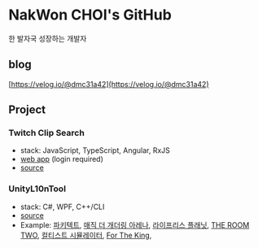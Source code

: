 # NakWon CHOI's GitHub
한 발자국 성장하는 개발자

## blog
[https://velog.io/@dmc31a42](https://velog.io/@dmc31a42)

## Project
<!--|Name|stack|app|source|
|---|---|---|---|
|Twitch Clip Search|JavaScript, TypeScript, Angular, RxJS|[app](https://twitch-clip-search.web.app/) (login required)|[source](https://nakwonelec.visualstudio.com/TwitchClipSearch)|
|UnityL10nTool|C++/CLI, C#, WPF||[source](https://github.com/dmc31a42/UnityL10nTool)|-->

### Twitch Clip Search
* stack: JavaScript, TypeScript, Angular, RxJS
* [web app](https://twitch-clip-search.web.app/) (login required)
* [source](https://nakwonelec.visualstudio.com/TwitchClipSearch)

### UnityL10nTool
* stack: C#, WPF, C++/CLI
* [source](https://github.com/dmc31a42/UnityL10nTool)
* Example: [파키텍트](https://github.com/dmc31a42/ParkitectKoreanPatcher), [매직 더 개더링 아레나](https://gall.dcinside.com/mgallery/board/view/?id=mtg&no=104372), [라이프리스 플래닛](https://blog.naver.com/jjin3826/222056807186), [THE ROOM TWO](https://moordev.tistory.com/290), [컬티스트 시뮬레이터](https://steamcommunity.com/app/718670/discussions/1/2525904966948106423), [For The King](https://steamcommunity.com/sharedfiles/filedetails/?id=2096351215), 


<!--
**dmc31a42/dmc31a42** is a ✨ _special_ ✨ repository because its `README.md` (this file) appears on your GitHub profile.

Here are some ideas to get you started:

- 🔭 I’m currently working on ...
- 🌱 I’m currently learning ...
- 👯 I’m looking to collaborate on ...
- 🤔 I’m looking for help with ...
- 💬 Ask me about ...
- 📫 How to reach me: ...
- 😄 Pronouns: ...
- ⚡ Fun fact: ...
-->
